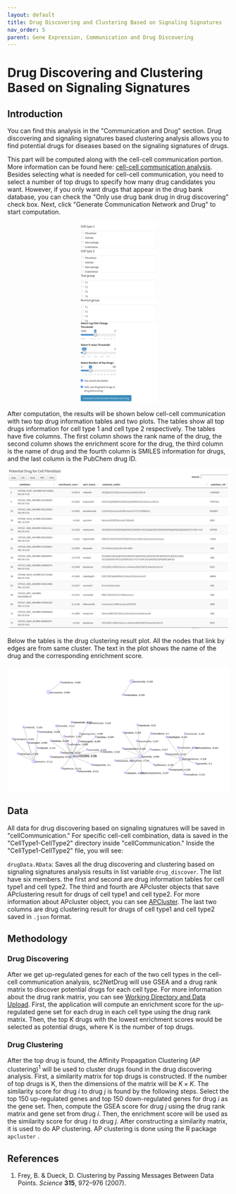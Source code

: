 ```yaml
---
layout: default
title: Drug Discovering and Clustering Based on Signaling Signatures
nav_order: 5
parent: Gene Expression, Communication and Drug Discovering
---
```


# Drug Discovering and Clustering Based on Signaling Signatures

## Introduction

You can find this analysis in the "Communication and Drug" section. Drug discovering and signaling signatures based clustering analysis allows you to find potential drugs for diseases based on the signaling signatures of drugs.

This part will be computed along with the cell-cell communication portion. More information can be found here: [cell-cell communication analysis](/cell-cellCommunication.md). Besides selecting what is needed for cell-cell communication, you need to select a number of top drugs to specify how many drug candidates you want. However, if you only want drugs that appear in the drug bank database, you can check the "Only use drug bank drug in drug discovering" check box. Next, click "Generate Communication Network and Drug" to start computation.

<p align="center"><img src="pic/downstreamNetwork.png" alt="downstreamNetwork" style="zoom:40%;" /></p>

After computation, the results will be shown below cell-cell communication with two top drug information tables and two plots. The tables show all top drugs information for cell type 1 and cell type 2 respectively. The tables have five columns. The first column shows the rank name of the drug, the second column shows the enrichment score for the drug, the third column is the name of drug and the fourth column is SMILES information for drugs, and the last column is the PubChem drug ID.

<p align="center"><img src="pic/signalDrugTable.png" alt="signalDrugTable" style="zoom:80%;" /></p>

Below the tables is the drug clustering result plot. All the nodes that link by edges are from same cluster. The text in the plot shows the name of the drug and the corresponding enrichment score.

<p align="center"><img src="pic/drugClustering.png" alt="drugClustering" style="zoom:67%;" /></p>

## Data

All data for drug discovering based on signaling signatures will be saved in "cellCommunication." For specific cell-cell combination, data is saved in the "CellType1-CellType2" directory inside "cellCommunication." Inside the "CellType1-CellType2" file, you will see:

`drugData.RData`: Saves all the drug discovering and clustering based on signaling signatures analysis results in list variable `drug_discover`. The list have six members. the first and second are drug information tables for cell type1 and cell type2. The third and fourth are APcluster objects that save APclustering result for drugs of cell type1 and cell type2. For more information about APcluster object, you can see [APCluster](https://cran.r-project.org/web/packages/apcluster/vignettes/apcluster.pdf). The last two columns are drug clustering result for drugs of cell type1 and cell type2 saved in `.json` format.

## Methodology

### Drug Discovering

After we get up-regulated genes for each of the two cell types in the cell-cell communication analysis, sc2NetDrug will use GSEA and a drug rank matrix to discover potential drugs for each cell type. For more information about the drug rank matrix, you can see [Working Directory and Data Upload](../data.md). First, the application will compute an enrichment score for the up-regulated gene set for each drug in each cell type using the drug rank matrix. Then, the top K drugs with the lowest enrichment scores would be selected as potential drugs, where K is the number of top drugs.

### Drug Clustering

After the top drug is found, the Affinity Propagation Clustering (AP clustering)<sup>1</sup> will be used to cluster drugs found in the drug discovering analysis. First, a similarity matrix for top drugs is constructed. If the number of top drugs is K, then the dimensions of the matrix will be $K \times K$. The similarity score for drug $i$ to drug $j$ is found by the following steps. Select the top 150 up-regulated genes and top 150 down-regulated genes for drug $i$ as the gene set. Then, compute the GSEA score for drug $j$ using the drug rank matrix and gene set from drug $i$. Then, the enrichment score will be used as the similarity score for drug $i$ to drug $j$. After constructing a similarity matrix, it is used to do AP clustering. AP clustering is done using the R package `apcluster` .



## References

1. Frey, B. & Dueck, D. Clustering by Passing Messages Between Data Points. *Science* **315**, 972–976 (2007).